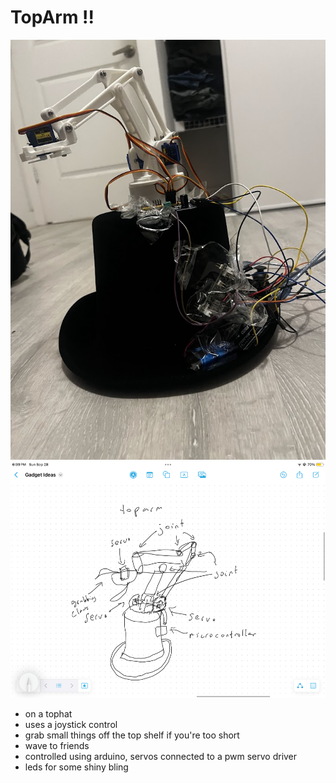 # TopArm !!

![](BUILD.jpg)
![](CONCEPT.png)

- on a tophat
- uses a joystick control
- grab small things off the top shelf if you're too short
- wave to friends
- controlled using arduino, servos connected to a pwm servo driver
- leds for some shiny bling
